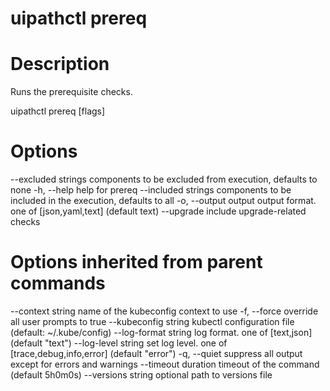 ﻿# uipathctl prereq

# Description

Runs the prerequisite checks.

uipathctl prereq [flags]

# Options

--excluded strings   components to be excluded from execution, defaults to none
  -h, --help               help for prereq
      --included strings   components to be included in the execution, defaults to all
  -o, --output output      output format. one of [json,yaml,text] (default text)
      --upgrade            include upgrade-related checks

# Options inherited from parent commands

--context string      name of the kubeconfig context to use
  -f, --force               override all user prompts to true
      --kubeconfig string   kubectl configuration file (default: ~/.kube/config)
      --log-format string   log format. one of [text,json] (default "text")
      --log-level string    set log level. one of [trace,debug,info,error] (default "error")
  -q, --quiet               suppress all output except for errors and warnings
      --timeout duration    timeout of the command (default 5h0m0s)
      --versions string     optional path to versions file
